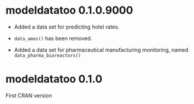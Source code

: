 # modeldatatoo 0.1.0.9000

- Added a data set for predicting hotel rates. 

- `data_ames()` has been removed.

- Added a data set for pharmaceutical manufacturing monitoring, named `data_pharma_bioreactors()`

# modeldatatoo 0.1.0

First CRAN version
